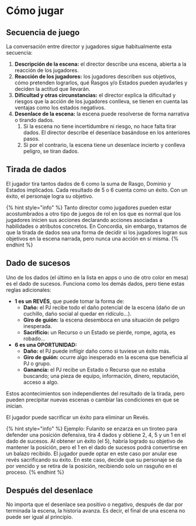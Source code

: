 # Cómo jugar

## Secuencia de juego

La conversación entre director y jugadores sigue habitualmente esta secuencia:

1. **Descripción de la escena:** el director describe una escena, abierta a la reacción de los jugadores.
2. **Reacción de los jugadores:** los jugadores describen sus objetivos, cómo pretenden lograrlos, qué Rasgos y/o Estados pueden ayudarles y deciden la actitud que llevarán.
3. **Dificultad y otras circunstancias:** el director explica la dificultad y riesgos que la acción de los jugadores conlleva, se tienen en cuenta las ventajas como los estados negativos.
4. **Desenlace de la escena:** la escena puede resolverse de forma narrativa o tirando dados.
   1. Si la escena no tiene incertidumbre ni riesgo, no hace falta tirar dados. El director describe el desenlace basándose en los anteriores pasos.
   2. Si por el contrario, la escena tiene un desenlace incierto y conlleva peligro, se tiran dados.

## Tirada de dados

El jugador tira tantos dados de 6 como la suma de Rasgo, Dominio y Estados implicados. Cada resultado de 5 o 6 cuenta como un éxito. Con un éxito, el personaje logra su objetivo.

{% hint style="info" %}
Tanto director como jugadores pueden estar acostumbrados a otro tipo de juegos de rol en los que es normal que los jugadores inicien sus acciones declarando acciones asociadas a habilidades o atributos concretos. En Concordia, sin embargo, tratamos de que la tirada de dados sea una forma de decidir si los jugadores logran sus objetivos en la escena narrada, pero nunca una acción en sí misma.
{% endhint %}

## Dado de sucesos

Uno de los dados (el último en la lista en apps o uno de otro color en mesa) es el dado de sucesos. Funciona como los demás dados, pero tiene estas reglas adicionales:

* **1 es un REVÉS**, que puede tomar la forma de:
  * **Daño:** el PJ recibe todo el daño potencial de la escena (daño de un cuchillo, daño social al quedar en ridículo…).
  * **Giro de guión:** la escena desemboca en una situación de peligro inesperada.
  * **Sacrificio:** un Recurso o un Estado se pierde, rompe, agota, es robado…
* **6 es una OPORTUNIDAD:**
  * **Daño:** el PJ puede infligir daño como si tuviese un éxito más.
  * **Giro de guión:** ocurre algo inesperado en la escena que beneficia al PJ o grupo.
  * **Ganancia:** el PJ recibe un Estado o Recurso que no estaba buscando; una pieza de equipo, información, dinero, reputación, acceso a algo.

Estos acontecimientos son independientes del resultado de la tirada, pero pueden precipitar nuevas escenas o cambiar las condiciones en que se inician.

El jugador puede sacrificar un éxito para eliminar un Revés.

{% hint style="info" %}
Ejemplo: Fulanito se enzarza en un tiroteo para defender una posición defensiva, tira 4 dados y obtiene 2, 4, 5 y un 1 en el dado de sucesos. Al obtener un éxito (el 5), habría logrado su objetivo de mantener la posición, pero el 1 en el dado de sucesos podrá convertirse en un balazo recibido. El jugador puede optar en este caso por anular ese revés sacrificando su éxito. En este caso, decide que su personaje se da por vencido y se retira de la posición, recibiendo solo un rasguño en el proceso. &#x20;
{% endhint %}

## Después del desenlace

No importa que el desenlace sea positivo o negativo, después de dar por terminada la escena, la historia avanza. Es decir, el final de una escena no puede ser igual al principio.
